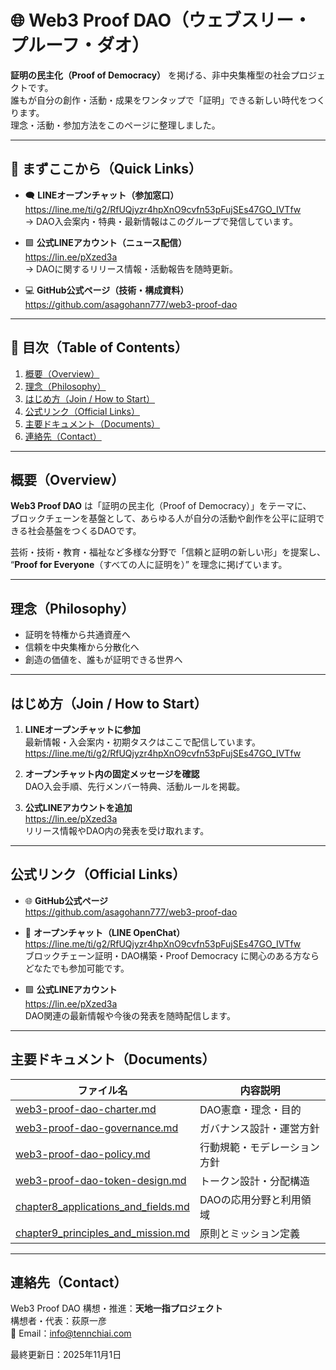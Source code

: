 # 🌐 Web3 Proof DAO（ウェブスリー・プルーフ・ダオ）

**証明の民主化（Proof of Democracy）** を掲げる、非中央集権型の社会プロジェクトです。  
誰もが自分の創作・活動・成果をワンタップで「証明」できる新しい時代をつくります。  
理念・活動・参加方法をこのページに整理しました。

---

## 🚀 まずここから（Quick Links）

- 🗨️ **LINEオープンチャット（参加窓口）**  
  https://line.me/ti/g2/RfUQjyzr4hpXnO9cvfn53pFujSEs47GO_IVTfw  
  → DAO入会案内・特典・最新情報はこのグループで発信しています。

- 🟩 **公式LINEアカウント（ニュース配信）**  
  https://lin.ee/pXzed3a  
  → DAOに関するリリース情報・活動報告を随時更新。

- 💻 **GitHub公式ページ（技術・構成資料）**  
  https://github.com/asagohann777/web3-proof-dao

---

## 📖 目次（Table of Contents）

1. [概要（Overview）](#概要-overview)  
2. [理念（Philosophy）](#理念-philosophy)  
3. [はじめ方（Join / How to Start）](#はじめ方-join--how-to-start)  
4. [公式リンク（Official Links）](#公式リンク-official-links)  
5. [主要ドキュメント（Documents）](#主要ドキュメント-documents)  
6. [連絡先（Contact）](#連絡先-contact)

---

## 概要（Overview）

**Web3 Proof DAO** は「証明の民主化（Proof of Democracy）」をテーマに、  
ブロックチェーンを基盤として、あらゆる人が自分の活動や創作を公平に証明できる社会基盤をつくるDAOです。  

芸術・技術・教育・福祉など多様な分野で「信頼と証明の新しい形」を提案し、  
“**Proof for Everyone**（すべての人に証明を）” を理念に掲げています。

---

## 理念（Philosophy）

- 証明を特権から共通資産へ  
- 信頼を中央集権から分散化へ  
- 創造の価値を、誰もが証明できる世界へ  

---

## はじめ方（Join / How to Start）

1. **LINEオープンチャットに参加**  
   最新情報・入会案内・初期タスクはここで配信しています。  
   https://line.me/ti/g2/RfUQjyzr4hpXnO9cvfn53pFujSEs47GO_IVTfw

2. **オープンチャット内の固定メッセージを確認**  
   DAO入会手順、先行メンバー特典、活動ルールを掲載。

3. **公式LINEアカウントを追加**  
   https://lin.ee/pXzed3a  
   リリース情報やDAO内の発表を受け取れます。

---

## 公式リンク（Official Links）

- 🌐 **GitHub公式ページ**  
  https://github.com/asagohann777/web3-proof-dao

- 💬 **オープンチャット（LINE OpenChat）**  
  https://line.me/ti/g2/RfUQjyzr4hpXnO9cvfn53pFujSEs47GO_IVTfw  
  ブロックチェーン証明・DAO構築・Proof Democracy に関心のある方ならどなたでも参加可能です。

- 🟩 **公式LINEアカウント**  
  https://lin.ee/pXzed3a  
  DAO関連の最新情報や今後の発表を随時配信します。

---

## 主要ドキュメント（Documents）

| ファイル名 | 内容説明 |
|-------------|-----------|
| [web3-proof-dao-charter.md](./web3-proof-dao-charter.md) | DAO憲章・理念・目的 |
| [web3-proof-dao-governance.md](./web3-proof-dao-governance.md) | ガバナンス設計・運営方針 |
| [web3-proof-dao-policy.md](./web3-proof-dao-policy.md) | 行動規範・モデレーション方針 |
| [web3-proof-dao-token-design.md](./web3-proof-dao-token-design.md) | トークン設計・分配構造 |
| [chapter8_applications_and_fields.md](./chapter8_applications_and_fields.md) | DAOの応用分野と利用領域 |
| [chapter9_principles_and_mission.md](./chapter9_principles_and_mission.md) | 原則とミッション定義 |

---

## 連絡先（Contact）

Web3 Proof DAO 構想・推進：**天地一指プロジェクト**  
構想者・代表：荻原一彦  
📧 Email：info@tennchiai.com  

最終更新日：2025年11月1日
